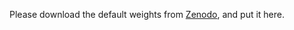 Please download the default weights from [Zenodo](https://zenodo.org/records/17431804), and put it here. 